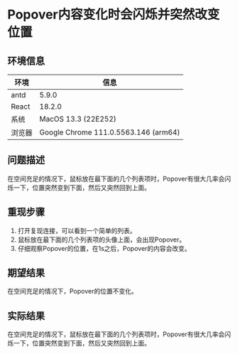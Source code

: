 # Popover内容变化时会闪烁并突然改变位置

## 环境信息

| 环境   | 信息                                 |
| ------ | ------------------------------------ |
| antd   | 5.9.0                                |
| React  | 18.2.0                               |
| 系统   | MacOS 13.3 (22E252)                  |
| 浏览器 | Google Chrome 111.0.5563.146 (arm64) |

## 问题描述

在空间充足的情况下，鼠标放在最下面的几个列表项时，Popover有很大几率会闪烁一下，位置突然变到下面，然后又突然回到上面。

## 重现步骤

1. 打开复现连接，可以看到一个简单的列表。
2. 鼠标放在最下面的几个列表项的头像上面，会出现Popover。
3. 仔细观察Popover的位置，在1s之后，Popover的内容会改变。

## 期望结果

在空间充足的情况下，Popover的位置不变化。

## 实际结果

在空间充足的情况下，鼠标放在最下面的几个列表项时，Popover有很大几率会闪烁一下，位置突然变到下面，然后又突然回到上面。
